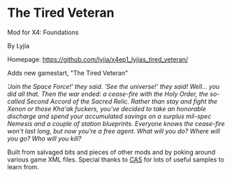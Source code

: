 # The Tired Veteran

Mod for X4: Foundations

By Lyjia

Homepage: https://github.com/lyjia/x4ep1_lyjias_tired_veteran/

Adds new gamestart, "The Tired Veteran"

*'Join the Space Force!' they said. 'See the universe!' they said! Well... you did all that. Then the war ended: a cease-fire with the Holy Order, the so-called Second Accord of the Sacred Relic. Rather than stay and fight the Xenon or those Kha'ak fuckers, you've decided to take an honorable discharge and spend your accumulated savings on a surplus mil-spec Nemesis and a couple of station blueprints. Everyone knows the cease-fire won't last long, but now you're a free agent. What will you do? Where will you go? Who will you kill?*

Built from salvaged bits and pieces of other mods and by poking around various game XML files. Special thanks to [CAS](https://forum.egosoft.com/viewtopic.php?f=181&t=405102) for lots of useful samples to learn from.
